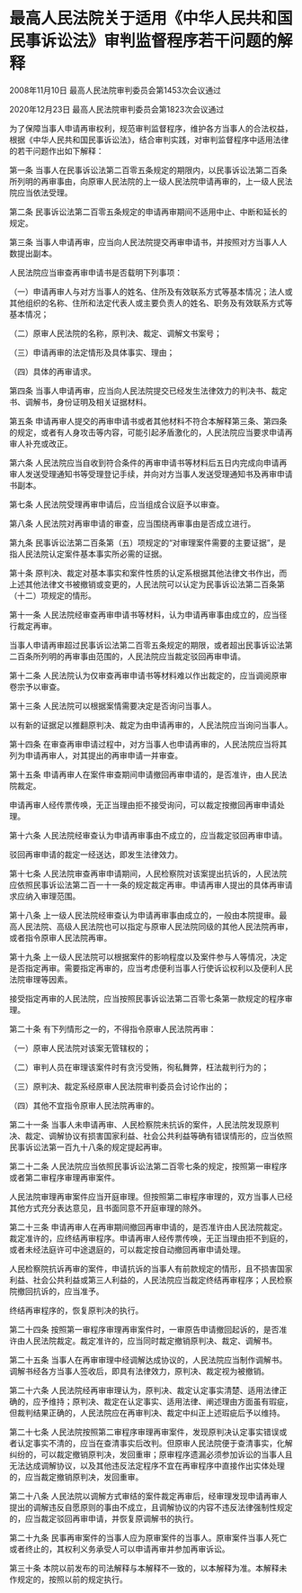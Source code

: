 # 最高人民法院关于适用《中华人民共和国民事诉讼法》审判监督程序若干问题的解释

2008年11月10日 最高人民法院审判委员会第1453次会议通过

2020年12月23日 最高人民法院审判委员会第1823次会议通过

为了保障当事人申请再审权利，规范审判监督程序，维护各方当事人的合法权益，根据《中华人民共和国民事诉讼法》，结合审判实践，对审判监督程序中适用法律的若干问题作出如下解释：

第一条 当事人在民事诉讼法第二百零五条规定的期限内，以民事诉讼法第二百条所列明的再审事由，向原审人民法院的上一级人民法院申请再审的，上一级人民法院应当依法受理。

第二条 民事诉讼法第二百零五条规定的申请再审期间不适用中止、中断和延长的规定。

第三条 当事人申请再审，应当向人民法院提交再审申请书，并按照对方当事人人数提出副本。

人民法院应当审查再审申请书是否载明下列事项：

（一）申请再审人与对方当事人的姓名、住所及有效联系方式等基本情况；法人或其他组织的名称、住所和法定代表人或主要负责人的姓名、职务及有效联系方式等基本情况；

（二）原审人民法院的名称，原判决、裁定、调解文书案号；

（三）申请再审的法定情形及具体事实、理由；

（四）具体的再审请求。

第四条 当事人申请再审，应当向人民法院提交已经发生法律效力的判决书、裁定书、调解书，身份证明及相关证据材料。

第五条 申请再审人提交的再审申请书或者其他材料不符合本解释第三条、第四条的规定，或者有人身攻击等内容，可能引起矛盾激化的，人民法院应当要求申请再审人补充或改正。

第六条 人民法院应当自收到符合条件的再审申请书等材料后五日内完成向申请再审人发送受理通知书等受理登记手续，并向对方当事人发送受理通知书及再审申请书副本。

第七条 人民法院受理再审申请后，应当组成合议庭予以审查。

第八条 人民法院对再审申请的审查，应当围绕再审事由是否成立进行。

第九条 民事诉讼法第二百条第（五）项规定的“对审理案件需要的主要证据”，是指人民法院认定案件基本事实所必需的证据。

第十条 原判决、裁定对基本事实和案件性质的认定系根据其他法律文书作出，而上述其他法律文书被撤销或变更的，人民法院可以认定为民事诉讼法第二百条第（十二）项规定的情形。

第十一条 人民法院经审查再审申请书等材料，认为申请再审事由成立的，应当径行裁定再审。

当事人申请再审超过民事诉讼法第二百零五条规定的期限，或者超出民事诉讼法第二百条所列明的再审事由范围的，人民法院应当裁定驳回再审申请。

第十二条 人民法院认为仅审查再审申请书等材料难以作出裁定的，应当调阅原审卷宗予以审查。

第十三条 人民法院可以根据案情需要决定是否询问当事人。

以有新的证据足以推翻原判决、裁定为由申请再审的，人民法院应当询问当事人。

第十四条 在审查再审申请过程中，对方当事人也申请再审的，人民法院应当将其列为申请再审人，对其提出的再审申请一并审查。

第十五条 申请再审人在案件审查期间申请撤回再审申请的，是否准许，由人民法院裁定。

申请再审人经传票传唤，无正当理由拒不接受询问，可以裁定按撤回再审申请处理。

第十六条 人民法院经审查认为申请再审事由不成立的，应当裁定驳回再审申请。

驳回再审申请的裁定一经送达，即发生法律效力。

第十七条 人民法院审查再审申请期间，人民检察院对该案提出抗诉的，人民法院应依照民事诉讼法第二百一十一条的规定裁定再审。申请再审人提出的具体再审请求应纳入审理范围。

第十八条 上一级人民法院经审查认为申请再审事由成立的，一般由本院提审。最高人民法院、高级人民法院也可以指定与原审人民法院同级的其他人民法院再审，或者指令原审人民法院再审。

第十九条 上一级人民法院可以根据案件的影响程度以及案件参与人等情况，决定是否指定再审。需要指定再审的，应当考虑便利当事人行使诉讼权利以及便利人民法院审理等因素。

接受指定再审的人民法院，应当按照民事诉讼法第二百零七条第一款规定的程序审理。

第二十条 有下列情形之一的，不得指令原审人民法院再审：

（一）原审人民法院对该案无管辖权的；

（二）审判人员在审理该案件时有贪污受贿，徇私舞弊，枉法裁判行为的；

（三）原判决、裁定系经原审人民法院审判委员会讨论作出的；

（四）其他不宜指令原审人民法院再审的。

第二十一条 当事人未申请再审、人民检察院未抗诉的案件，人民法院发现原判决、裁定、调解协议有损害国家利益、社会公共利益等确有错误情形的，应当依照民事诉讼法第一百九十八条的规定提起再审。

第二十二条 人民法院应当依照民事诉讼法第二百零七条的规定，按照第一审程序或者第二审程序审理再审案件。

人民法院审理再审案件应当开庭审理。但按照第二审程序审理的，双方当事人已经其他方式充分表达意见，且书面同意不开庭审理的除外。

第二十三条 申请再审人在再审期间撤回再审申请的，是否准许由人民法院裁定。裁定准许的，应终结再审程序。申请再审人经传票传唤，无正当理由拒不到庭的，或者未经法庭许可中途退庭的，可以裁定按自动撤回再审申请处理。

人民检察院抗诉再审的案件，申请抗诉的当事人有前款规定的情形，且不损害国家利益、社会公共利益或第三人利益的，人民法院应当裁定终结再审程序；人民检察院撤回抗诉的，应当准予。

终结再审程序的，恢复原判决的执行。

第二十四条 按照第一审程序审理再审案件时，一审原告申请撤回起诉的，是否准许由人民法院裁定。裁定准许的，应当同时裁定撤销原判决、裁定、调解书。

第二十五条 当事人在再审审理中经调解达成协议的，人民法院应当制作调解书。调解书经各方当事人签收后，即具有法律效力，原判决、裁定视为被撤销。

第二十六条 人民法院经再审审理认为，原判决、裁定认定事实清楚、适用法律正确的，应予维持；原判决、裁定在认定事实、适用法律、阐述理由方面虽有瑕疵，但裁判结果正确的，人民法院应在再审判决、裁定中纠正上述瑕疵后予以维持。

第二十七条 人民法院按照第二审程序审理再审案件，发现原判决认定事实错误或者认定事实不清的，应当在查清事实后改判。但原审人民法院便于查清事实，化解纠纷的，可以裁定撤销原判决，发回重审；原审程序遗漏必须参加诉讼的当事人且无法达成调解协议，以及其他违反法定程序不宜在再审程序中直接作出实体处理的，应当裁定撤销原判决，发回重审。

第二十八条 人民法院以调解方式审结的案件裁定再审后，经审理发现申请再审人提出的调解违反自愿原则的事由不成立，且调解协议的内容不违反法律强制性规定的，应当裁定驳回再审申请，并恢复原调解书的执行。

第二十九条 民事再审案件的当事人应为原审案件的当事人。原审案件当事人死亡或者终止的，其权利义务承受人可以申请再审并参加再审诉讼。

第三十条 本院以前发布的司法解释与本解释不一致的，以本解释为准。本解释未作规定的，按照以前的规定执行。

